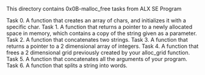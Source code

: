 This directory contains 0x0B-malloc_free tasks from ALX SE Program

Task 0. A function that creates an array of chars, and initializes it with a specific char.
Task 1. A function that returns a pointer to a newly allocated space in memory, which contains a copy of the string given as a parameter.
Task 2. A function that concatenates two strings.
Task 3. A function that returns a pointer to a 2 dimensional array of integers.
Task 4. A function that frees a 2 dimensional grid previously created by your alloc_grid function.
Task 5. A function that concatenates all the arguments of your program.
Task 6. A function that splits a string into words.
